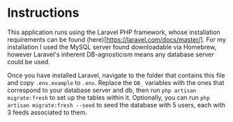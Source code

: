 # Instructions

This application runs using the Laravel PHP framework, whose installation requirements can be found (here)[https://laravel.com/docs/master/].
For my installation I used the MySQL server found downloadable via Homebrew, however Laravel's inherent DB-agnosticism means any database server could be used.

Once you have installed Laravel, navigate to the folder that contains this file and copy `.env.example` to `.env`.
Replace the `DB_` variables with the ones that correspond to your database server and db, then run `php artisan migrate:fresh` to set up the tables within it.
Optionally, you can run `php artisan migrate:fresh --seed` to seed the database with 5 users, each with 3 feeds associated to them.

